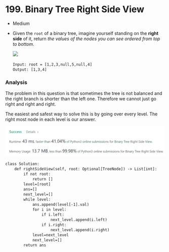 # 199. Binary Tree Right Side View

* Medium
*   Given the `root` of a binary tree, imagine yourself standing on the **right side** of it, return _the values of the nodes you can see ordered from top to bottom_.

    ![](https://assets.leetcode.com/uploads/2021/02/14/tree.jpg)

    ```
    Input: root = [1,2,3,null,5,null,4]
    Output: [1,3,4]
    ```



### Analysis&#x20;

The problem in this question is that sometimes the tree is not balanced and the right branch is shorter than the left one. Therefore we cannot just go right and right and right.

The easiest and safest way to solve this is by going over every level. The right most node in each level is our answer.&#x20;

![](<../.gitbook/assets/image (17) (1).png>)

```
class Solution:
    def rightSideView(self, root: Optional[TreeNode]) -> List[int]:
        if not root:
            return []
        level=[root]
        ans=[]
        next_level=[]
        while level:
            ans.append(level[-1].val)
            for i in level:
                if i.left:
                    next_level.append(i.left)
                if i.right:
                    next_level.append(i.right)
            level=next_level
            next_level=[]
        return ans
```
